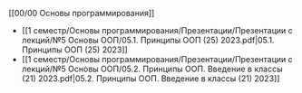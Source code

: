 [[00/00 Основы программирования]]

- [[1 семестр/Основы программирования/Презентации/Презентации с лекций/№5 Основы ООП/05.1.  Принципы ООП (25) 2023.pdf|05.1.  Принципы ООП (25) 2023]]
- [[1 семестр/Основы программирования/Презентации/Презентации с лекций/№5 Основы ООП/05.2.  Принципы ООП. Введение в классы (21) 2023.pdf|05.2.  Принципы ООП. Введение в классы (21) 2023]]